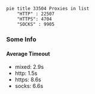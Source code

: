 
```mermaid
pie title 33504 Proxies in list
    "HTTP" : 22507
    "HTTPS": 4704
    "SOCKS" : 9905
```

### Some Info
#### Average Timeout

- mixed: 2.9s
- http: 1.5s
- https: 8.6s
- socks: 6.6s